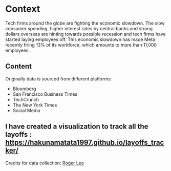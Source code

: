 # Context
Tech firms around the globe are fighting the economic slowdown. The slow consumer spending, higher interest rates by central banks and strong dollars overseas are hinting towards possible recession and tech firms have started laying employees off. This economic slowdown has made Meta recently firing 13% of its workforce, which amounts to more than 11,000 employees.

## Content
Originally data is sourced from different platforms:
- Bloomberg
- San Francisco Business Times
- TechCrunch
- The New York Times
- Social Media


## I have created a visualization to track all the layoffs : https://hakunamatata1997.github.io/layoffs_tracker/ 



Credits for data collection: [Roger Lee](https://www.rogerlee.com/)

